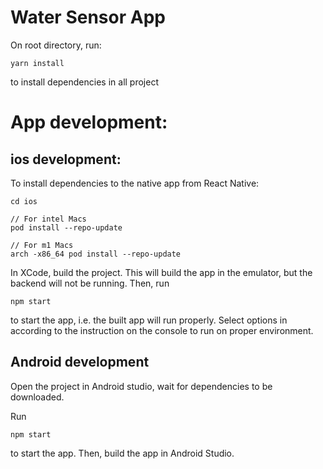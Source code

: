 # Water Sensor App

On root directory, run:

```
yarn install
```

to install dependencies in all project

# App development:

## ios development:

To install dependencies to the native app from React Native:

```
cd ios

// For intel Macs
pod install --repo-update

// For m1 Macs
arch -x86_64 pod install --repo-update
```

In XCode, build the project. This will build the app in the emulator, but the backend will not be running.
Then, run

```
npm start
```

to start the app, i.e. the built app will run properly. Select options in according to the instruction on the console to run on proper environment.

## Android development

Open the project in Android studio, wait for dependencies to be downloaded.

Run

```
npm start
```

to start the app. Then, build the app in Android Studio.
